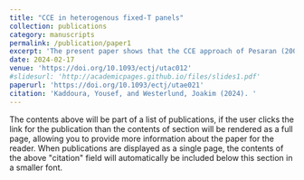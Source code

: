 ```yaml
---
title: "CCE in heterogenous fixed-T panels"
collection: publications
category: manuscripts
permalink: /publication/paper1
excerpt: 'The present paper shows that the CCE approach of Pesaran (2006) is more useful than commonly appreciated, in that it enables consistent and asymptotically normal estimation of interactive effects models with heterogeneous slope coefficients when the number of time periods, T, is fixed and only the number of cross-sectional units, N, is large.'
date: 2024-02-17
venue: 'https://doi.org/10.1093/ectj/utac012'
#slidesurl: 'http://academicpages.github.io/files/slides1.pdf'
paperurl: 'https://doi.org/10.1093/ectj/utae021'
citation: 'Kaddoura, Yousef, and Westerlund, Joakim (2024). '
---
```


The contents above will be part of a list of publications, if the user clicks the link for the publication than the contents of section will be rendered as a full page, allowing you to provide more information about the paper for the reader. When publications are displayed as a single page, the contents of the above "citation" field will automatically be included below this section in a smaller font.
